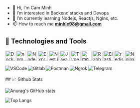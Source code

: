 - 👋 Hi, I’m Cam Minh
- 👀 I’m interested in Backend stacks and Devops
- 🌱 I’m currently learning Nodejs, Reactjs, Nginx, etc.
- 📫 How to reach me **minhlc98@gmail.com**

## 🔧 Technologies and Tools
<img align="left" width="32" src="https://user-images.githubusercontent.com/25181517/117207330-263ba280-adf4-11eb-9b97-0ac5b40bc3be.png" alt="Docker" title="Docker"/>
<img align="left" width="32" src="https://user-images.githubusercontent.com/25181517/121401671-49102800-c959-11eb-9f6f-74d49a5e1774.png" alt="npm" title="npm"/>
<img align="left" width="32" src="https://user-images.githubusercontent.com/25181517/183568594-85e280a7-0d7e-4d1a-9028-c8c2209e073c.png" alt="Node.js" title="Node.js"/>
<img align="left" width="32" src="https://user-images.githubusercontent.com/25181517/183859966-a3462d8d-1bc7-4880-b353-e2cbed900ed6.png" alt="Express" title="Express"/>
<img align="left" width="32" src="https://github.com/marwin1991/profile-technology-icons/assets/136815194/519bfaf3-c242-431e-a269-876979f05574" alt="Nest.js" title="Nest.js"/>
<img align="left" width="32" src="https://user-images.githubusercontent.com/25181517/117447155-6a868a00-af3d-11eb-9cfe-245df15c9f3f.png" alt="JavaScript" title="JavaScript"/>
<img align="left" width="32" src="https://user-images.githubusercontent.com/25181517/183890598-19a0ac2d-e88a-4005-a8df-1ee36782fde1.png" alt="TypeScript" title="TypeScript"/>
<img align="left" width="32" src="https://user-images.githubusercontent.com/25181517/182884177-d48a8579-2cd0-447a-b9a6-ffc7cb02560e.png" alt="mongoDB" title="mongoDB"/>
<img align="left" width="32" src="https://github.com/marwin1991/profile-technology-icons/assets/136815194/50342602-8025-4030-b492-550f2eaa4073" alt="RabbitMQ" title="RabbitMQ"/>
<img align="left" width="32" src="https://user-images.githubusercontent.com/25181517/192109061-e138ca71-337c-4019-8d42-4792fdaa7128.png" alt="Elasticsearch" title="Elasticsearch"/>
<img align="left" width="32" src="https://user-images.githubusercontent.com/25181517/182884894-d3fa6ee0-f2b4-4960-9961-64740f533f2a.png" alt="redis" title="redis"/>
<img align="left" width="32" src="https://user-images.githubusercontent.com/25181517/183345125-9a7cd2e6-6ad6-436f-8490-44c903bef84c.png" alt="Nginx" title="Nginx"/>

<br />
<br />

<p></p>
<img align="left" src="https://img.shields.io/badge/Tools-Visual_Studio_Code-blueviolet?style=flat&logo=visualstudiocode&logoColor=#2496ED&color=2bbc8a" alt="VSCode" />
<img align="left" src="https://img.shields.io/badge/Tools-GitLab-blueviolet?style=flat&logo=gitlab&logoColor=#2496ED&color=2bbc8a" alt="Gitlab" />
<img align="left" src="https://img.shields.io/badge/Tools-Postman-blueviolet?style=flat&logo=postman&logoColor=#2496ED&color=2bbc8a" alt="Postman" />
<img align="left" src="https://img.shields.io/badge/Tools-Ngrok-blueviolet?style=flat&logo=ngrok&logoColor=#2496ED&color=2bbc8a" alt="Ngrok" />
<img align="left" src="https://img.shields.io/badge/Tools-Telegram-blueviolet?style=flat&logo=telegram&logoColor=#2496ED&color=2bbc8a" alt="Telegram" />

<br />
<br />
## &#x1f4c8; Github Stats

![Anurag's GitHub stats](https://github-readme-stats.vercel.app/api?username=minhlc98&show_icons=true&theme=radical)

![Top Langs](https://github-readme-stats-git-masterrstaa-rickstaa.vercel.app/api/top-langs/?username=minhlc98)

<!---
minhlc98/minhlc98 is a ✨ special ✨ repository because its `README.md` (this file) appears on your GitHub profile.
You can click the Preview link to take a look at your changes.
--->

